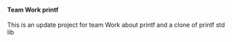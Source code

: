 #### Team Work printf

This is an update project for team Work about printf and a clone of printf std lib
